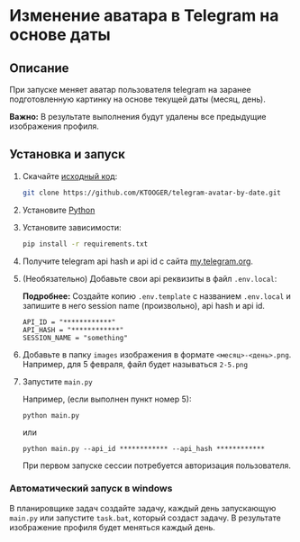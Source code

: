 # Изменение аватара в Telegram на основе даты

## Описание

При запуске меняет аватар пользователя telegram на заранее подготовленную картинку на основе текущей даты (месяц, день).

**Важно:** В результате выполнения будут удалены все предыдущие изображения профиля.

## Установка и запуск

1. Скачайте [исходный код](https://github.com/KTOOGER/telegram-avatar-by-date/archive/master.zip "Скачать zip архив"):

    ```bash
    git clone https://github.com/KTOOGER/telegram-avatar-by-date.git
    ```

2. Установите [Python](https://python.org/downloads)
3. Установите зависимости:

    ```bash
    pip install -r requirements.txt
    ```

4. Получите telegram api hash и api id с сайта [my.telegram.org](https://my.telegram.org).
5. (Необязательно) Добавьте свои api реквизиты в файл `.env.local`:

    **Подробнее:**  Создайте копию `.env.template` с названием `.env.local` и запишите в него session name (произвольно), api hash и api id.

    ```env
    API_ID = "************"
    API_HASH = "************"
    SESSION_NAME = "something"
    ```

6. Добавьте в папку `images` изображения в формате `<месяц>-<день>.png`. Например, для 5 февраля, файл будет называться `2-5.png`

7. Запустите `main.py`

    Например, (если выполнен пункт номер 5):

    ```bath
    python main.py
    ```

    или

    ```bath
    python main.py --api_id ************ --api_hash ************
    ```

    При первом запуске сессии потребуется авторизация пользователя.

### Автоматический запуск в windows

В планировщике задач создайте задачу, каждый день запускающую `main.py` или запустите `task.bat`, который создаст задачу. В результате изображение профиля будет меняться каждый день.

